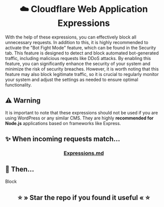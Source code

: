 <div align="center">
    <h1>☁️ Cloudflare Web Application Expressions</h1>
</div>

With the help of these expressions, you can effectively block all unnecessary requests.
In addition to this, it is highly recommended to activate the "Bot Fight Mode" feature, which can be found in the Security tab.
This feature is designed to detect and block automated bot-generated traffic, including malicious requests like DDoS attacks.
By enabling this feature, you can significantly enhance the security of your system and minimize the risk of security breaches.
However, it is worth noting that this feature may also block legitimate traffic, so it is crucial to regularly monitor your system and adjust the settings as needed to ensure optimal functionality.

## ⚠️ Warning
It is important to note that these expressions should not be used if you are using WordPress or any similar CMS.
They are highly **recommended for Node.js** applications based on frameworks like Express.

## ✨ When incoming requests match…
<div align="center">
    <h3><a href="Expressions.md">Expressions.md</a></h3>
</div>

## 🌠 Then…
Block

<div align="center">
    <h2>⭐ » Star the repo if you found it useful « ⭐</h2>
</div>